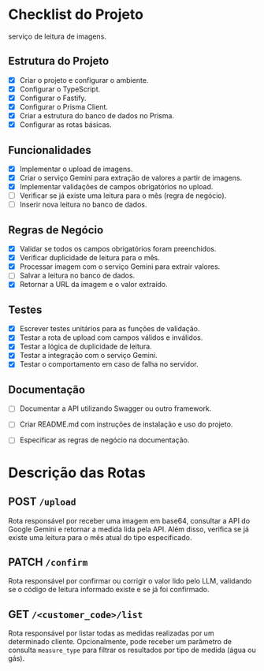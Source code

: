 # Checklist do Projeto
serviço de leitura de
imagens.


## Estrutura do Projeto
- [X] Criar o projeto e configurar o ambiente.
- [X] Configurar o TypeScript.
- [X] Configurar o Fastify.
- [X] Configurar o Prisma Client.
- [X] Criar a estrutura do banco de dados no Prisma.
- [X] Configurar as rotas básicas.

## Funcionalidades
- [x] Implementar o upload de imagens.
- [X] Criar o serviço Gemini para extração de valores a partir de imagens.
- [X] Implementar validações de campos obrigatórios no upload.
- [ ] Verificar se já existe uma leitura para o mês (regra de negócio).
- [ ] Inserir nova leitura no banco de dados.

## Regras de Negócio
- [X] Validar se todos os campos obrigatórios foram preenchidos.
- [X] Verificar duplicidade de leitura para o mês.
- [x] Processar imagem com o serviço Gemini para extrair valores.
- [ ] Salvar a leitura no banco de dados.
- [X] Retornar a URL da imagem e o valor extraído.

## Testes
- [X] Escrever testes unitários para as funções de validação.
- [X] Testar a rota de upload com campos válidos e inválidos.
- [X] Testar a lógica de duplicidade de leitura.
- [X] Testar a integração com o serviço Gemini.
- [X] Testar o comportamento em caso de falha no servidor.

## Documentação
- [ ] Documentar a API utilizando Swagger ou outro framework.
- [ ] Criar README.md com instruções de instalação e uso do projeto.
- [ ] Especificar as regras de negócio na documentação.

 
 

 # Descrição das Rotas

## POST `/upload`
Rota responsável por receber uma imagem em base64, consultar a API do Google Gemini e retornar a medida lida pela API. Além disso, verifica se já existe uma leitura para o mês atual do tipo especificado.

## PATCH `/confirm`
Rota responsável por confirmar ou corrigir o valor lido pelo LLM, validando se o código de leitura informado existe e se já foi confirmado.

## GET `/<customer_code>/list`
Rota responsável por listar todas as medidas realizadas por um determinado cliente. Opcionalmente, pode receber um parâmetro de consulta `measure_type` para filtrar os resultados por tipo de medida (água ou gás).



